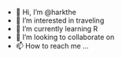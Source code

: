 - 👋 Hi, I’m @harkthe
- 👀 I’m interested in traveling
- 🌱 I’m currently learning R
- 💞️ I’m looking to collaborate on 
- 📫 How to reach me ...

<!---
harkthe/harkthe is a ✨ special ✨ repository because its `README.md` (this file) appears on your GitHub profile.
You can click the Preview link to take a look at your changes.
--->
